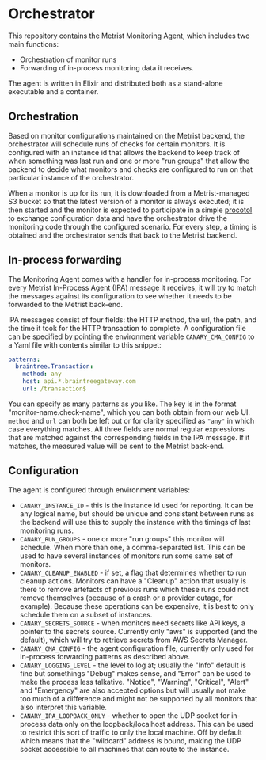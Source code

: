 # Orchestrator

This repository contains the Metrist Monitoring Agent, which includes two main functions:

* Orchestration of monitor runs
* Forwarding of in-process monitoring data it receives.

The agent is written in Elixir and distributed both as a stand-alone executable and a container.

## Orchestration

Based on monitor configurations maintained on the Metrist backend, the orchestrator will schedule runs
of checks for certain monitors. It is configured with an instance id that allows the backend to keep
track of when something was last run and one or more "run groups" that allow the backend to decide what
monitors and checks are configured to run on that particular instance of the orchestrator.

When a monitor is up for its run, it is downloaded from a Metrist-managed S3 bucket so that the latest version of
a monitor is always executed; it is then started and the monitor is expected to participate in a simple
[procotol](docs/protocol.md) to exchange configuration data and have the orchestrator drive the monitoring code
through the configured scenario. For every step, a timing is obtained and the orchestrator sends that back to
the Metrist backend.

## In-process forwarding

The Monitoring Agent comes with a handler for in-process monitoring. For every Metrist In-Process Agent (IPA) message it receives,
it will try to match the messages against its configuration to see whether it needs to be forwarded to the Metrist back-end.

IPA messages consist of four fields: the HTTP method, the url, the path, and the time it took for the HTTP transaction to
complete. A configuration file can be specified by pointing the environment variable `CANARY_CMA_CONFIG` to a Yaml file with
contents similar to this snippet:

```yaml
patterns:
  braintree.Transaction:
    method: any
    host: api.*.braintreegateway.com
    url: /transaction$
```

You can specify as many patterns as you like. The key is in the format "monitor-name.check-name", which you can both obtain
from our web UI. `method` and `url` can both be left out or for clarity specified as `"any"` in which case everything matches. All
three fields are normal regular expressions that are matched against the corresponding fields in the IPA message. If it matches,
the measured value will be sent to the Metrist back-end.

## Configuration

The agent is configured through environment variables:

* `CANARY_INSTANCE_ID` - this is the instance id used for reporting. It can be any logical name, but should be unique and consistent between
  runs as the backend will use this to supply the instance with the timings of last monitoring runs.
* `CANARY_RUN_GROUPS` - one or more "run groups" this monitor will schedule. When more than one, a comma-separated list. This can be
  used to have several instances of monitors run some same set of monitors.
* `CANARY_CLEANUP_ENABLED` - if set, a flag that determines whether to run cleanup actions. Monitors can have a "Cleanup" action
  that usually is there to remove artefacts of previous runs which these runs could not remove themselves (because of a crash or
  a provider outage, for example). Because these operations can be expensive, it is best to only schedule them on a subset of instances.
* `CANARY_SECRETS_SOURCE` - when monitors need secrets like API keys, a pointer to the secrets source. Currently only "aws" is
  supported (and the default), which will try to retrieve secrets from AWS Secrets Manager.
* `CANARY_CMA_CONFIG` - the agent configuration file, currently only used for in-process forwarding patterns as described above.
* `CANARY_LOGGING_LEVEL` - the level to log at; usually the "Info" default is fine but somethings "Debug" makes sense, and "Error"
  can be used to make the process less talkative. "Notice", "Warning", "Critical", "Alert" and "Emergency" are also accepted options
  but will usually not make too much of a difference and might not be supported by all monitors that also interpret this variable.
* `CANARY_IPA_LOOPBACK_ONLY` - whether to open the UDP socket for in-process data only on the loopback/localhost address. This can be
  used to restrict this sort of traffic to only the local machine. Off by default which means that the "wildcard" address is bound,
  making the UDP socket accessible to all machines that can route to the instance.
